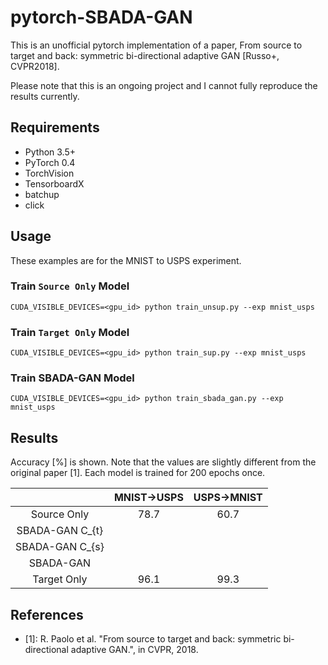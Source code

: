 # pytorch-SBADA-GAN

This is an unofficial pytorch implementation of a paper, From source to target and back: symmetric bi-directional adaptive GAN [Russo+, CVPR2018].

Please note that this is an ongoing project and I cannot fully reproduce the results currently.


## Requirements
- Python 3.5+
- PyTorch 0.4
- TorchVision
- TensorboardX
- batchup
- click


## Usage

These examples are for the MNIST to USPS experiment.

### Train `Source Only` Model
```
CUDA_VISIBLE_DEVICES=<gpu_id> python train_unsup.py --exp mnist_usps
```

### Train `Target Only` Model
```
CUDA_VISIBLE_DEVICES=<gpu_id> python train_sup.py --exp mnist_usps
```

### Train SBADA-GAN Model
```
CUDA_VISIBLE_DEVICES=<gpu_id> python train_sbada_gan.py --exp mnist_usps
```

## Results
Accuracy [%] is shown. Note that the values are slightly different from the original paper [1].
Each model is trained for 200 epochs once.

| | MNIST->USPS | USPS->MNIST |
:---:|:----:|:----: 
| Source Only | 78.7 | 60.7 |
| SBADA-GAN C_{t} |  |  |
| SBADA-GAN C_{s} |  |  |
| SBADA-GAN |  |  |
| Target Only | 96.1 | 99.3 |

## References
- [1]: R. Paolo et al. "From source to target and back: symmetric bi-directional adaptive GAN.", in CVPR, 2018.

